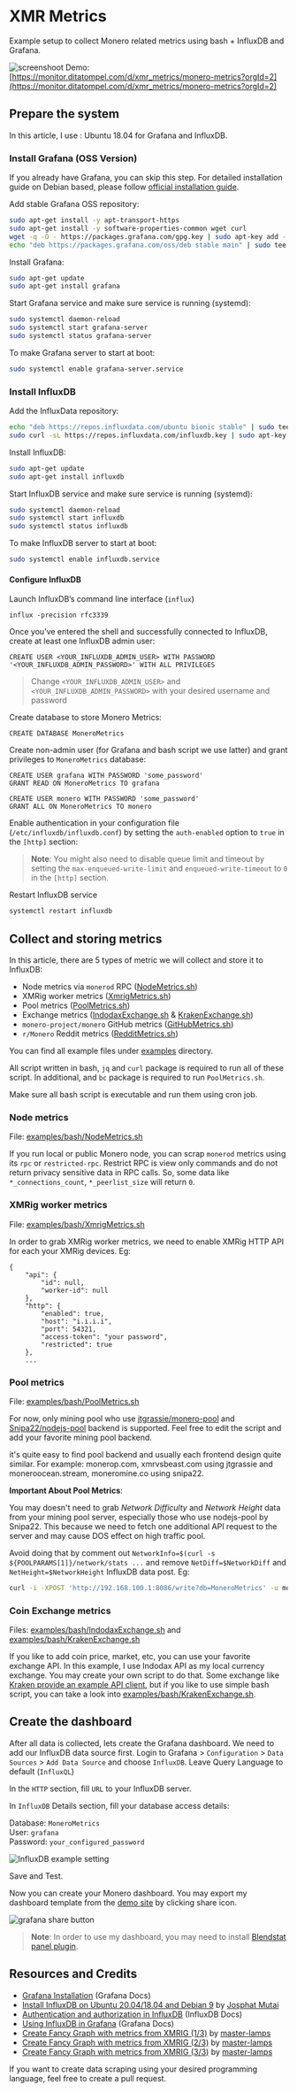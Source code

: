 # XMR Metrics
Example setup to collect Monero related metrics using bash + InfluxDB and Grafana.

![screenshoot](https://i.imgur.com/oKAvqg9.png)
Demo: [https://monitor.ditatompel.com/d/xmr_metrics/monero-metrics?orgId=2](https://monitor.ditatompel.com/d/xmr_metrics/monero-metrics?orgId=2)

## Prepare the system
In this article, I use :
Ubuntu 18.04 for Grafana and InfluxDB.

### Install Grafana (OSS Version)
If you already have Grafana, you can skip this step. For detailed installation guide on Debian based, please follow [official installation guide](https://grafana.com/docs/grafana/latest/installation/debian/).

Add stable Grafana OSS repository:
```bash
sudo apt-get install -y apt-transport-https
sudo apt-get install -y software-properties-common wget curl
wget -q -O - https://packages.grafana.com/gpg.key | sudo apt-key add -
echo "deb https://packages.grafana.com/oss/deb stable main" | sudo tee -a /etc/apt/sources.list.d/grafana.list
```
Install Grafana:
```bash
sudo apt-get update
sudo apt-get install grafana
```

Start Grafana service and make sure service is running (systemd):
```bash
sudo systemctl daemon-reload
sudo systemctl start grafana-server
sudo systemctl status grafana-server
```

To make Grafana server to start at boot:
```bash
sudo systemctl enable grafana-server.service
```

### Install InfluxDB
Add the InfluxData repository:
```bash
echo "deb https://repos.influxdata.com/ubuntu bionic stable" | sudo tee /etc/apt/sources.list.d/influxdb.list
sudo curl -sL https://repos.influxdata.com/influxdb.key | sudo apt-key add -
```
Install InfluxDB:
```bash
sudo apt-get update
sudo apt-get install influxdb
```

Start InfluxDB service and make sure service is running (systemd):
```bash
sudo systemctl daemon-reload
sudo systemctl start influxdb
sudo systemctl status influxdb
```
To make InfluxDB server to start at boot:
```bash
sudo systemctl enable influxdb.service
```
#### Configure InfluxDB
Launch InfluxDB’s command line interface (`influx`)
```
influx -precision rfc3339
```
Once you’ve entered the shell and successfully connected to InfluxDB, create at least one InfluxDB admin user:
```
CREATE USER <YOUR_INFLUXDB_ADMIN_USER> WITH PASSWORD '<YOUR_INFLUXDB_ADMIN_PASSWORD>' WITH ALL PRIVILEGES
```
> Change `<YOUR_INFLUXDB_ADMIN_USER>` and `<YOUR_INFLUXDB_ADMIN_PASSWORD>` with your desired username and password

Create database to store Monero Metrics:
```
CREATE DATABASE MoneroMetrics
```
Create non-admin user (for Grafana and bash script we use latter) and grant privileges to `MoneroMetrics` database:
```
CREATE USER grafana WITH PASSWORD 'some_password'
GRANT READ ON MoneroMetrics TO grafana

CREATE USER monero WITH PASSWORD 'some_password'
GRANT ALL ON MoneroMetrics TO monero
```

Enable authentication in your configuration file (`/etc/influxdb/influxdb.conf`) by setting the `auth-enabled` option to `true` in the `[http]` section:

> **Note**: You might also need to disable queue limit and timeout by setting the `max-enqueued-write-limit` and `enqueued-write-timeout` to `0` in the `[http]` section.

Restart InfluxDB service
```bash
systemctl restart influxdb
```

## Collect and storing metrics
In this article, there are 5 types of metric we will collect and store it to InfluxDB:
* Node metrics via `monerod` RPC ([NodeMetrics.sh](examples/bash/NodeMetrics.sh))
* XMRig worker metrics ([XmrigMetrics.sh](examples/bash/XmrigMetrics.sh))
* Pool metrics ([PoolMetrics.sh](examples/bash/PoolMetrics.sh))
* Exchange metrics ([IndodaxExchange.sh](examples/bash/IndodaxExchange.sh) & [KrakenExchange.sh](examples/bash/KrakenExchange.sh))
* `monero-project/monero` GitHub metrics ([GitHubMetrics.sh](examples/bash/GitHubMetrics.sh))
* `r/Monero` Reddit metrics ([RedditMetrics.sh](examples/bash/RedditMetrics.sh))

You can find all example files under [examples](examples) directory.

All script written in bash, `jq` and `curl` package is required to run all of these script. In additional, and `bc` package is required to run `PoolMetrics.sh`.

Make sure all bash script is executable and run them using cron job.

### Node metrics
File: [examples/bash/NodeMetrics.sh](examples/bash/NodeMetrics.sh)

If you run local or public Monero node, you can scrap `monerod` metrics using its `rpc` or `restricted-rpc`.
Restrict RPC is view only commands and do not return privacy sensitive data in RPC calls. So, some data like `*_connections_count`, `*_peerlist_size` will return `0`.


### XMRig worker metrics  
File: [examples/bash/XmrigMetrics.sh](examples/bash/XmrigMetrics.sh)

In order to grab XMRig worker metrics, we need to enable XMRig HTTP API for each your XMRig devices. Eg:
```
{
    "api": {
        "id": null,
        "worker-id": null
    },
    "http": {
        "enabled": true,
        "host": "i.i.i.i",
        "port": 54321,
        "access-token": "your password",
        "restricted": true
    },
    ...
```


### Pool metrics  
File: [examples/bash/PoolMetrics.sh](examples/bash/PoolMetrics.sh)

For now, only mining pool who use [jtgrassie/monero-pool](https://github.com/jtgrassie/monero-pool) and [Snipa22/nodejs-pool](https://github.com/Snipa22/nodejs-pool) backend is supported. Feel free to edit the script and add your favorite mining pool backend.

it's quite easy to find pool backend and usually each frontend design quite similar. For example: monerop.com, xmrvsbeast.com using jtgrassie and moneroocean.stream, moneromine.co using snipa22.

**Important About Pool Metrics**:   

You may doesn't need to grab *Network Difficulty* and *Network Height* data from your mining pool server, especially those who use nodejs-pool by Snipa22. This because we need to fetch  one additional API request to the server and may cause DOS effect on high traffic pool.

Avoid doing that by comment out `NetworkInfo=$(curl -s ${POOLPARAMS[1]}/network/stats ...` and remove `NetDiff=$NetworkDiff` and `NetHeight=$NetworkHeight` InfluxDB data post. Eg:
```bash
curl -i -XPOST 'http://192.168.100.1:8086/write?db=MoneroMetrics' -u monero:some_password --data-binary "PoolInfo,Node=${POOLPARAMS[0]} PoolHR=$PoolHR,RoundHR=$RoundHashes,LastBlock=$LastBlockFound,BlockFound=$PoolBlockFound,CountMiners=$ConnectedMiners,MyHashrate=$MinerHashrate,MyBalance=$MinerBalance"
```

### Coin Exchange metrics
Files: [examples/bash/IndodaxExchange.sh](examples/bash/IndodaxExchange.sh) and [examples/bash/KrakenExchange.sh](examples/bash/KrakenExchange.sh)

If you like to add coin price, market, etc, you can use your favorite exchange API. In this example, I use Indodax API as my local currency exchange. You may create your own script to do that. Some exchange like [Kraken provide an example API client](https://www.kraken.com/features/api#example-api-code), but if you like to use simple bash script, you can take a look into [examples/bash/KrakenExchange.sh](examples/bash/KrakenExchange.sh).  


## Create the dashboard
After all data is collected, lets create the Grafana dashboard. We need to add our InfluxDB data source first.
Login to Grafana > `Configuration` > `Data Sources` > `Add Data Source` and choose `InfluxDB`.
Leave Query Language to default (`InfluxQL`)

In the `HTTP` section, fill `URL` to your InfluxDB server.

In `InfluxDB` Details section, fill your database access details:

Database: `MoneroMetrics`   
User: `grafana`   
Password: `your_configured_password`   

![InfluxDB example setting](https://i.imgur.com/NsyVyTM.png)

Save and Test.

Now you can create your Monero dashboard. You may export my dashboard template from the [demo site](https://monitor.ditatompel.com/d/xmr_metrics/monero-metrics?orgId=2) by clicking share icon.

![grafana share button](https://i.imgur.com/b706cBe.png)

> **Note**: In order to use my dashboard, you may need to install [Blendstat panel plugin](https://grafana.com/grafana/plugins/farski-blendstat-panel/).

## Resources and Credits
* [Grafana Installation](https://grafana.com/docs/grafana/latest/installation/) (Grafana Docs)
* [Install InfluxDB on Ubuntu 20.04/18.04 and Debian 9](https://computingforgeeks.com/install-influxdb-on-ubuntu-and-debian/) by
[Josphat Mutai](https://computingforgeeks.com/author/mutai-josphat/)
* [Authentication and authorization in InfluxDB](https://docs.influxdata.com/influxdb/v1.8/administration/authentication_and_authorization/) (InfluxDB Docs)
* [Using InfluxDB in Grafana](https://grafana.com/docs/grafana/latest/datasources/influxdb/) (Grafana Docs)
* [Create Fancy Graph with metrics from XMRIG (1/3)](https://ecency.com/monero/@master-lamps/create-fancy-graph-with-metrics-from-xmrig-1-3) by [master-lamps](https://ecency.com/@master-lamps)
* [Create Fancy Graph with metrics from XMRIG (2/3)](https://ecency.com/monero/@master-lamps/create-fancy-graph-with-metrics-from-xmrig-2-3) by [master-lamps](https://ecency.com/@master-lamps)
* [Create Fancy Graph with metrics from XMRIG (3/3)](https://ecency.com/monero/@master-lamps/create-fancy-graph-with-metrics-from-xmrig-3-3) by [master-lamps](https://ecency.com/@master-lamps)

If you want to create data scraping using your desired programming language, feel free to create a pull request.
